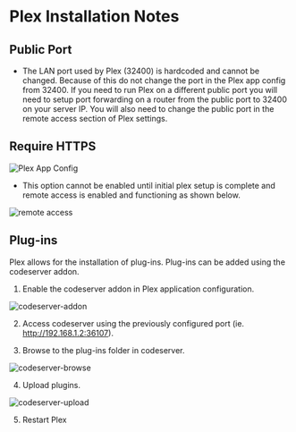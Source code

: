 # Plex Installation Notes

## Public Port

- The LAN port used by Plex (32400) is hardcoded and cannot be changed. Because of this do not change the port in the Plex app config from 32400. If you need to run Plex on a different public port you will need to setup port forwarding on a router from the public port to 32400 on your server IP. You will also need to change the public port in the remote access section of Plex settings.

## Require HTTPS

![Plex App Config](./img/Plex-App-Config.png)

- This option cannot be enabled until initial plex setup is complete and remote access is enabled and functioning as shown below.

![remote access](./img/plex-remote-access.png)

## Plug-ins

Plex allows for the installation of plug-ins. Plug-ins can be added using the codeserver addon.

1. Enable the codeserver addon in Plex application configuration.

![codeserver-addon](./img/plex-codeserver-addon.png)

2. Access codeserver using the previously configured port (ie. http://192.168.1.2:36107).

3. Browse to the plug-ins folder in codeserver.

![codeserver-browse](./img/plex-codeserver-browse.png)

4. Upload plugins.

![codeserver-upload](./img/plex-codeserver-upload.png)

5. Restart Plex
